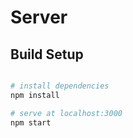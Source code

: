 # Server #

## Build Setup

``` bash

# install dependencies
npm install

# serve at localhost:3000
npm start
